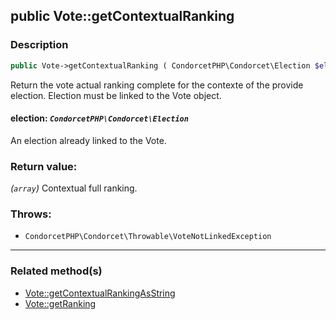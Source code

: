 ## public Vote::getContextualRanking

### Description    

```php
public Vote->getContextualRanking ( CondorcetPHP\Condorcet\Election $election ): array
```

Return the vote actual ranking complete for the contexte of the provide election. Election must be linked to the Vote object.
    

#### **election:** *```CondorcetPHP\Condorcet\Election```*   
An election already linked to the Vote.    


### Return value:   

*(```array```)* Contextual full ranking.



### Throws:   

* ```CondorcetPHP\Condorcet\Throwable\VoteNotLinkedException```

---------------------------------------

### Related method(s)      

* [Vote::getContextualRankingAsString](/Docs/ApiReferences/Vote%20Class/public%20Vote--getContextualRankingAsString.md)    
* [Vote::getRanking](/Docs/ApiReferences/Vote%20Class/public%20Vote--getRanking.md)    
